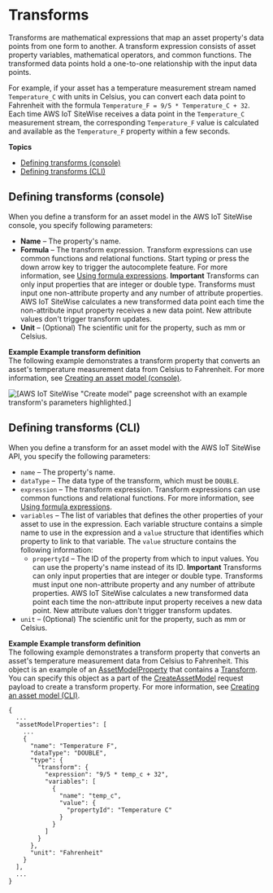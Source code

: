 # Transforms<a name="transforms"></a>

Transforms are mathematical expressions that map an asset property's data points from one form to another\. A transform expression consists of asset property variables, mathematical operators, and common functions\. The transformed data points hold a one\-to\-one relationship with the input data points\.

For example, if your asset has a temperature measurement stream named `Temperature_C` with units in Celsius, you can convert each data point to Fahrenheit with the formula `Temperature_F = 9/5 * Temperature_C + 32`\. Each time AWS IoT SiteWise receives a data point in the `Temperature_C` measurement stream, the corresponding `Temperature_F` value is calculated and available as the `Temperature_F` property within a few seconds\.

**Topics**
+ [Defining transforms \(console\)](#define-transforms-console)
+ [Defining transforms \(CLI\)](#define-transform-cli)

## Defining transforms \(console\)<a name="define-transforms-console"></a>

When you define a transform for an asset model in the AWS IoT SiteWise console, you specify following parameters:
+ <a name="asset-property-name-console"></a>**Name** – The property's name\.
+ **Formula** – The transform expression\. Transform expressions can use common functions and relational functions\. Start typing or press the down arrow key to trigger the autocomplete feature\. For more information, see [Using formula expressions](formula-expressions.md)\.
**Important**  <a name="transform-input-rules"></a>
Transforms can only input properties that are integer or double type\. Transforms must input one non\-attribute property and any number of attribute properties\. AWS IoT SiteWise calculates a new transformed data point each time the non\-attribute input property receives a new data point\. New attribute values don't trigger transform updates\.
+ <a name="asset-property-unit-console"></a>**Unit** – \(Optional\) The scientific unit for the property, such as mm or Celsius\.

**Example Example transform definition**  
The following example demonstrates a transform property that converts an asset's temperature measurement data from Celsius to Fahrenheit\. For more information, see [Creating an asset model \(console\)](create-asset-models.md#create-asset-model-console)\.  

![\[AWS IoT SiteWise "Create model" page screenshot with an example transform's parameters highlighted.\]](http://docs.aws.amazon.com/iot-sitewise/latest/userguide/images/sitewise-define-transform-console.png)

## Defining transforms \(CLI\)<a name="define-transform-cli"></a>

When you define a transform for an asset model with the AWS IoT SiteWise API, you specify the following parameters:
+ <a name="asset-property-name-cli"></a>`name` – The property's name\.
+ `dataType` – The data type of the transform, which must be `DOUBLE`\.
+ `expression` – The transform expression\. Transform expressions can use common functions and relational functions\. For more information, see [Using formula expressions](formula-expressions.md)\.
+ `variables` – The list of variables that defines the other properties of your asset to use in the expression\. Each variable structure contains a simple name to use in the expression and a `value` structure that identifies which property to link to that variable\. The `value` structure contains the following information:
  + `propertyId` – The ID of the property from which to input values\. You can use the property's name instead of its ID\.
**Important**  <a name="transform-input-rules"></a>
Transforms can only input properties that are integer or double type\. Transforms must input one non\-attribute property and any number of attribute properties\. AWS IoT SiteWise calculates a new transformed data point each time the non\-attribute input property receives a new data point\. New attribute values don't trigger transform updates\.
+ <a name="asset-property-unit-cli"></a>`unit` – \(Optional\) The scientific unit for the property, such as mm or Celsius\.

**Example Example transform definition**  
The following example demonstrates a transform property that converts an asset's temperature measurement data from Celsius to Fahrenheit\. This object is an example of an [AssetModelProperty](https://docs.aws.amazon.com/iot-sitewise/latest/APIReference/API_AssetModelProperty.html) that contains a [Transform](https://docs.aws.amazon.com/iot-sitewise/latest/APIReference/API_Transform.html)\. You can specify this object as a part of the [CreateAssetModel](https://docs.aws.amazon.com/iot-sitewise/latest/APIReference/API_CreateAssetModel.html) request payload to create a transform property\. For more information, see [Creating an asset model \(CLI\)](create-asset-models.md#create-asset-model-cli)\.  

```
{
  ...
  "assetModelProperties": [
    ...
    {
      "name": "Temperature F",
      "dataType": "DOUBLE",
      "type": {
        "transform": {
          "expression": "9/5 * temp_c + 32",
          "variables": [
            {
              "name": "temp_c",
              "value": {
                "propertyId": "Temperature C"
              }
            }
          ]
        }
      },
      "unit": "Fahrenheit"
    }
  ],
  ...
}
```